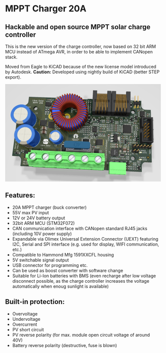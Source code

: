 # MPPT Charger 20A

## Hackable and open source MPPT solar charge controller

This is the new version of the charge controller, now based on 32 bit ARM MCU instead of ATmega AVR, in order to be able to implement CANopen stack.

Moved from Eagle to KiCAD because of the new license model introduced by Autodesk. **Caution:** Developed using nightly build of KiCAD (better STEP export).

![Charge controller PCB](MPPT_charger_20A_rendered.png)

## Features:
- 20A MPPT charger (buck converter)
- 55V max PV input
- 12V or 24V battery output
- 32bit ARM MCU (STM32F072)
- CAN communication interface with CANopen standard RJ45 jacks (including 10V power supply)
- Expandable via Olimex Universal Extension Connector (UEXT) featuring I2C, Serial and SPI interface (e.g. used for display, WIFI communication, etc.)
- Compatible to Hammond Mfg 1591XXCFL housing
- 5V switchable signal output
- USB connector for programming etc.
- Can be used as boost converter with software change
- Suitable for Li-Ion batteries with BMS (even recharge after low voltage disconnect possible, as the charge controller increases the voltage automatically when enoug sunlight is available)

## Built-in protection:
- Overvoltage
- Undervoltage
- Overcurrent
- PV short circuit
- PV reverse polarity (for max. module open circuit voltage of around 40V)
- Battery reverse polarity (destructive, fuse is blown)
